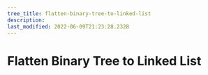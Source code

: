 ```yaml
---
tree_title: flatten-binary-tree-to-linked-list
description: 
last_modified: 2022-06-09T21:23:28.2328
---
```


# Flatten Binary Tree to Linked List
